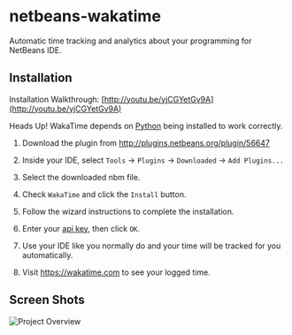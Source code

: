 netbeans-wakatime
=================

Automatic time tracking and analytics about your programming for NetBeans IDE.

Installation
------------

Installation Walkthrough: [http://youtu.be/yjCGYetGv9A](http://youtu.be/yjCGYetGv9A)

Heads Up! WakaTime depends on [Python](http://www.python.org/getit/) being installed to work correctly.

1. Download the plugin from http://plugins.netbeans.org/plugin/56647

2. Inside your IDE, select `Tools` -> `Plugins` -> `Downloaded` -> `Add Plugins...`

3. Select the downloaded nbm file.

4. Check `WakaTime` and click the `Install` button.
   
5. Follow the wizard instructions to complete the installation.

6. Enter your [api key](https://wakatime.com/settings#apikey), then click `OK`.

7. Use your IDE like you normally do and your time will be tracked for you automatically.

8. Visit https://wakatime.com to see your logged time.

Screen Shots
------------

![Project Overview](https://wakatime.com/static/img/ScreenShots/ScreenShot-2014-10-29.png)
